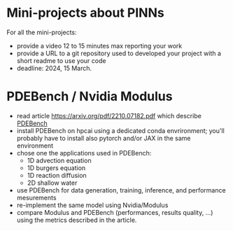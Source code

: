 # Mini-projects about PINNs

For all the mini-projects:
- provide a video 12 to 15 minutes max reporting your work
- provide a URL to a git repository used to developed your project with a short readme to use your code
- deadline: 2024, 15 March.

# PDEBench / Nvidia Modulus

- read article  https://arxiv.org/pdf/2210.07182.pdf which describe [PDEBench](https://github.com/pdebench/PDEBench)
- install PDEBench on hpcai using a dedicated conda envrironment; you'll  probably have to install also pytorch and/or JAX in the same environment
- chose one the applications used in PDEBench:
  - 1D advection equation
  - 1D burgers equation
  - 1D reaction diffusion
  - 2D shallow water
- use PDEBench for data generation, training, inference, and performance mesurements
- re-implement the same model using Nvidia/Modulus
- compare Modulus and PDEBench (performances, results quality, ...) using the metrics described in the article.
